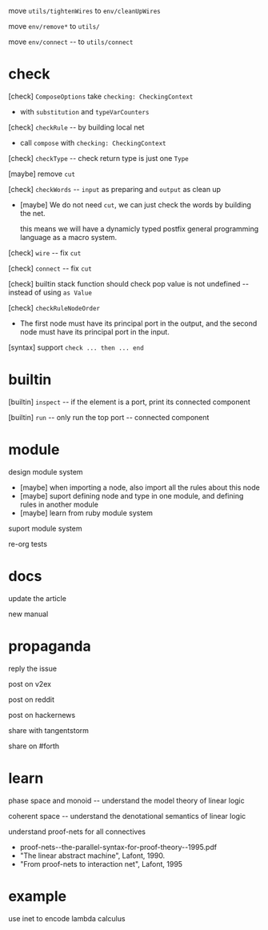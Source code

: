 move `utils/tightenWires` to `env/cleanUpWires`

move `env/remove*` to `utils/`

move `env/connect` -- to `utils/connect`

# check

[check] `ComposeOptions` take `checking: CheckingContext`

- with `substitution` and `typeVarCounters`

[check] `checkRule` -- by building local net

- call `compose` with `checking: CheckingContext`

[check] `checkType` -- check return type is just one `Type`

[maybe] remove `cut`

[check] `checkWords` -- `input` as preparing and `output` as clean up

- [maybe] We do not need `cut`, we can just check the words by building the net.

  this means we will have a dynamicly typed
  postfix general programming language
  as a macro system.

[check] `wire` -- fix `cut`

[check] `connect` -- fix `cut`

[check] builtin stack function should check pop value is not undefined -- instead of using `as Value`

[check] `checkRuleNodeOrder`

- The first node must have its principal port in the output,
  and the second node must have its principal port in the input.

[syntax] support `check ... then ... end`

# builtin

[builtin] `inspect` -- if the element is a port, print its connected component

[builtin] `run` -- only run the top port -- connected component

# module

design module system

- [maybe] when importing a node, also import all the rules about this node
- [maybe] suport defining node and type in one module, and defining rules in another module
- [maybe] learn from ruby module system

suport module system

re-org tests

# docs

update the article

new manual

# propaganda

reply the issue

post on v2ex

post on reddit

post on hackernews

share with tangentstorm

share on #forth

# learn

phase space and monoid -- understand the model theory of linear logic

coherent space -- understand the denotational semantics of linear logic

understand proof-nets for all connectives

- proof-nets--the-parallel-syntax-for-proof-theory--1995.pdf
- "The linear abstract machine", Lafont, 1990.
- "From proof-nets to interaction net", Lafont, 1995

# example

use inet to encode lambda calculus
